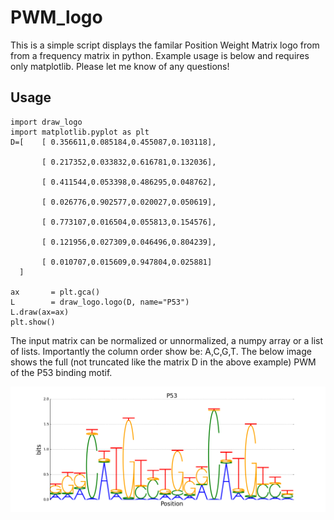 # PWM_logo
This is a simple script displays the familar Position Weight Matrix logo from from a frequency matrix in python. 
Example usage is below and requires only matplotlib. Please let me know of any questions! 

## Usage
```
import draw_logo
import matplotlib.pyplot as plt
D=[    [ 0.356611,0.085184,0.455087,0.103118],

       [ 0.217352,0.033832,0.616781,0.132036],

       [ 0.411544,0.053398,0.486295,0.048762],

       [ 0.026776,0.902577,0.020027,0.050619],

       [ 0.773107,0.016504,0.055813,0.154576],

       [ 0.121956,0.027309,0.046496,0.804239],

       [ 0.010707,0.015609,0.947804,0.025881]
  ]

ax       = plt.gca()
L        = draw_logo.logo(D, name="P53")
L.draw(ax=ax)
plt.show()
```

The input matrix can be normalized or unnormalized, a numpy array or a list of lists. Importantly the column order show be:
A,C,G,T. The below image shows the full (not truncated like the matrix D in the above example) PWM of the P53 binding motif.

![Alt text](https://github.com/azofeifa/PWM_logo/blob/master/images/example.png)
